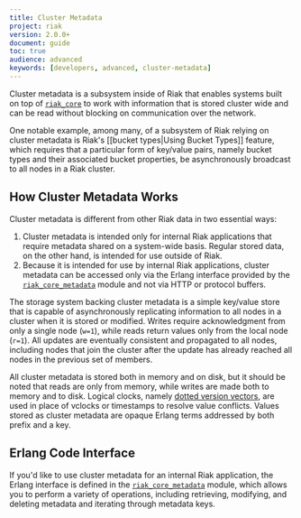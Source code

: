 ```yaml
---
title: Cluster Metadata
project: riak
version: 2.0.0+
document: guide
toc: true
audience: advanced
keywords: [developers, advanced, cluster-metadata]
---
```


Cluster metadata is a subsystem inside of Riak that enables systems built on top of [`riak_core`](https://github.com/basho/riak_core/blob/develop/src/riak_core_metadata.erl) to work with information that is stored cluster wide and can be read without blocking on communication over the network.

One notable example, among many, of a subsystem of Riak relying on cluster metadata is Riak's [[bucket types|Using Bucket Types]] feature, which requires that a particular form of key/value pairs, namely bucket types and their associated bucket properties, be asynchronously broadcast to all nodes in a Riak cluster.

## How Cluster Metadata Works

Cluster metadata is different from other Riak data in two essential ways:

1. Cluster metadata is intended only for internal Riak applications that require metadata shared on a system-wide basis. Regular stored data, on the other hand, is intended for use outside of Riak.
2. Because it is intended for use by internal Riak applications, cluster metadata can be accessed only via the Erlang interface provided by the [`riak_core_metadata`](https://github.com/basho/riak_core/blob/develop/src/riak_core_metadata.erl) module and not via HTTP or protocol buffers.

The storage system backing cluster metadata is a simple key/value store that is capable of asynchronously replicating information to all nodes in a cluster when it is stored or modified. Writes require acknowledgment from only a single node (`w=1`), while reads return values only from the local node (`r=1`). All updates are eventually consistent and propagated to all nodes, including nodes that join the cluster after the update has already reached all nodes in the previous set of members.

All cluster metadata is stored both in memory and on disk, but it should be noted that reads are only from memory, while writes are made both to memory and to disk. Logical clocks, namely [dotted version vectors](http://arxiv.org/abs/1011.5808), are used in place of vclocks or timestamps to resolve value conflicts. Values stored as cluster metadata are opaque Erlang terms addressed by both prefix and a key.

## Erlang Code Interface

If you'd like to use cluster metadata for an internal Riak application, the Erlang interface is defined in the [`riak_core_metadata`](https://github.com/basho/riak_core/blob/develop/src/riak_core_metadata.erl) module, which allows you to perform a variety of operations, including retrieving, modifying, and deleting metadata and iterating through metadata keys.